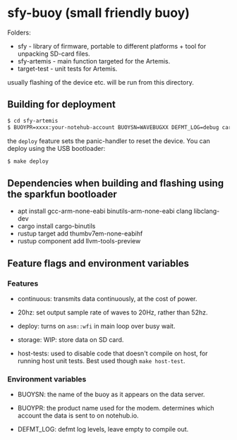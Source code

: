 # sfy-buoy (small friendly buoy)

Folders:

* sfy - library of firmware, portable to different platforms + tool for
    unpacking SD-card files.
* sfy-artemis - main function targeted for the Artemis.
* target-test - unit tests for Artemis.

usually flashing of the device etc. will be run from this directory.

## Building for deployment
```sh
$ cd sfy-artemis
$ BUOYPR=xxxx:your-notehub-account BUOYSN=WAVEBUGXX DEFMT_LOG=debug cargo build --release --features deploy
```

the `deploy` feature sets the panic-handler to reset the device. You can deploy
using the USB bootloader:

```sh
$ make deploy
```

## Dependencies when building and flashing using the sparkfun bootloader

* apt install gcc-arm-none-eabi binutils-arm-none-eabi clang libclang-dev
* cargo install cargo-binutils
* rustup target add thumbv7em-none-eabihf
* rustup component add llvm-tools-preview

## Feature flags and environment variables

### Features

* continuous: transmits data continuously, at the cost of power.

* 20hz: set output sample rate of waves to 20Hz, rather than 52hz.

* deploy: turns on `asm::wfi` in main loop over busy wait.

* storage: WIP: store data on SD card.

* host-tests: used to disable code that doesn't compile on host, for running
    host unit tests. Best used though `make host-test`.

### Environment variables

* BUOYSN: the name of the buoy as it appears on the data server.

* BUOYPR: the product name used for the modem. determines which account the data
    is sent to on notehub.io.

* DEFMT_LOG: defmt log levels, leave empty to compile out.

